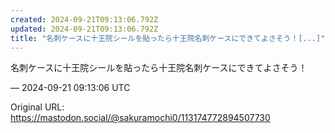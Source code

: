 ```yaml
---
created: 2024-09-21T09:13:06.792Z
updated: 2024-09-21T09:13:06.792Z
title: "名刺ケースに十王院シールを貼ったら十王院名刺ケースにできてよさそう！[...]"
---
```


<p>名刺ケースに十王院シールを貼ったら十王院名刺ケースにできてよさそう！</p>

&mdash; 2024-09-21 09:13:06 UTC

Original URL: https://mastodon.social/@sakuramochi0/113174772894507730
